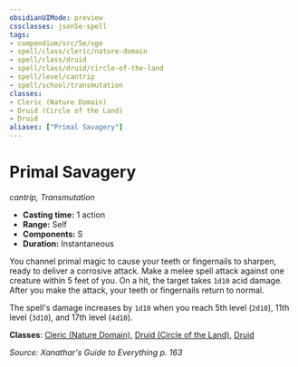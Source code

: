 ```yaml
---
obsidianUIMode: preview
cssclasses: json5e-spell
tags:
- compendium/src/5e/xge
- spell/class/cleric/nature-domain
- spell/class/druid
- spell/class/druid/circle-of-the-land
- spell/level/cantrip
- spell/school/transmutation
classes:
- Cleric (Nature Domain)
- Druid (Circle of the Land)
- Druid
aliases: ["Primal Savagery"]
---
```

# Primal Savagery
*cantrip, Transmutation*  

- **Casting time:** 1 action
- **Range:** Self
- **Components:** S
- **Duration:** Instantaneous

You channel primal magic to cause your teeth or fingernails to sharpen, ready to deliver a corrosive attack. Make a melee spell attack against one creature within 5 feet of you. On a hit, the target takes `1d10` acid damage. After you make the attack, your teeth or fingernails return to normal.

The spell's damage increases by `1d10` when you reach 5th level (`2d10`), 11th level (`3d10`), and 17th level (`4d10`).

**Classes**: [Cleric (Nature Domain)](/3-Mechanics/CLI/classes/cleric-nature-domain.md), [Druid (Circle of the Land)](/3-Mechanics/CLI/classes/druid-circle-of-the-land.md), [Druid](/3-Mechanics/CLI/classes/druid.md)

*Source: Xanathar's Guide to Everything p. 163*